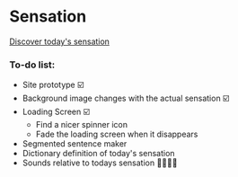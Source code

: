 # Sensation

[Discover today's sensation](http://nmssilva.github.io/sensation)

### To-do list:
- Site prototype ☑️
- Background image changes with the actual sensation ☑️
- Loading Screen ☑️
  - Find a nicer spinner icon
  - Fade the loading screen when it disappears
- Segmented sentence maker
- Dictionary definition of today's sensation
- Sounds relative to todays sensation 🤔🤔🤔🤔
